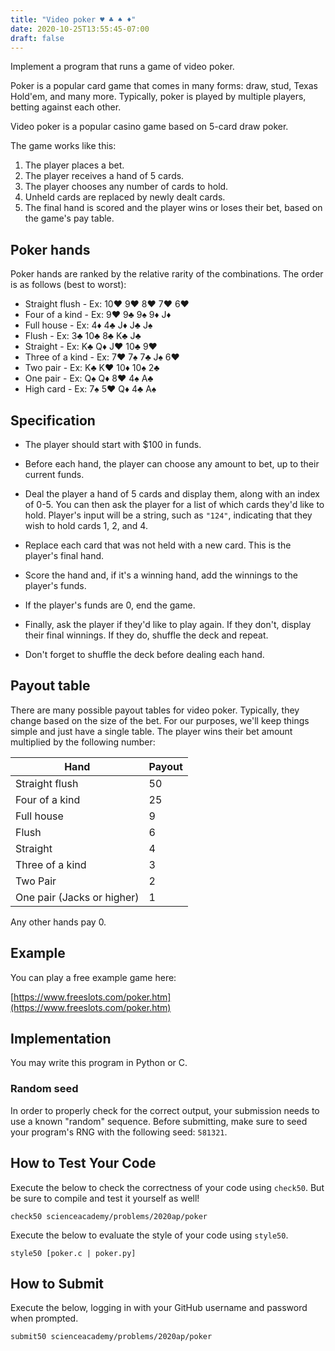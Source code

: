 ```yaml
---
title: "Video poker ♥ ♣ ♠ ♦"
date: 2020-10-25T13:55:45-07:00
draft: false
---
```

Implement a program that runs a game of video poker.
<!--more-->

Poker is a popular card game that comes in many forms: draw, stud, Texas Hold'em, and many more. Typically, poker is played by multiple players, betting against each other.

Video poker is a popular casino game based on 5-card draw poker.

The game works like this:

1. The player places a bet.
1. The player receives a hand of 5 cards.
1. The player chooses any number of cards to hold.
1. Unheld cards are replaced by newly dealt cards.
1. The final hand is scored and the player wins or loses their bet, based on the game's pay table.

## Poker hands

Poker hands are ranked by the relative rarity of the combinations. The order is as follows (best to worst):

* Straight flush  - Ex: 10♥ 9♥ 8♥ 7♥ 6♥
* Four of a kind  - Ex: 9♥ 9♣ 9♠ 9♦ J♦
* Full house  - Ex: 4♦ 4♣ J♦ J♣ J♠
* Flush  - Ex: 3♣ 10♣ 8♣ K♣ J♣
* Straight  - Ex: K♣ Q♦ J♥ 10♣ 9♥
* Three of a kind  - Ex: 7♥ 7♠ 7♣ J♠ 6♥
* Two pair  - Ex: K♣ K♥ 10♦ 10♠ 2♣
* One pair  - Ex: Q♠ Q♦ 8♥ 4♠ A♣
* High card - Ex: 7♠ 5♥ Q♦ 4♣ A♠

## Specification

* The player should start with $100 in funds.

* Before each hand, the player can choose any amount to bet, up to their current funds.

* Deal the player a hand of 5 cards and display them, along with an index of 0-5. You can then ask the player for a list of which cards they'd like to hold. Player's input will be a string, such as `"124"`, indicating that they wish to hold cards 1, 2, and 4.

* Replace each card that was not held with a new card. This is the player's final hand.

* Score the hand and, if it's a winning hand, add the winnings to the player's funds.

* If the player's funds are 0, end the game.

* Finally, ask the player if they'd like to play again. If they don't, display their final winnings. If they do, shuffle the deck and repeat.

* Don't forget to shuffle the deck before dealing each hand.

## Payout table

There are many possible payout tables for video poker. Typically, they change based on the size of the bet. For our purposes, we'll keep things simple and just have a single table. The player wins their bet amount multiplied by the following number:

| Hand | Payout |
| ---------|----
| Straight flush |  50
| Four of a kind |  25
| Full house |  9
| Flush |  6
| Straight |  4
| Three of a kind |  3
| Two Pair |  2
| One pair (Jacks or higher) |  1

Any other hands pay 0.

## Example

You can play a free example game here:

[https://www.freeslots.com/poker.htm](https://www.freeslots.com/poker.htm)

## Implementation

You may write this program in Python or C.

### Random seed

In order to properly check for the correct output, your submission needs to use a known "random" sequence. Before submitting, make sure to seed your program's RNG with the following seed: `581321`.

## How to Test Your Code

Execute the below to check the correctness of your code using `check50`. But be sure to compile and test it yourself as well!

```
check50 scienceacademy/problems/2020ap/poker
```

Execute the below to evaluate the style of your code using `style50`.

```
style50 [poker.c | poker.py]
```

## How to Submit

Execute the below, logging in with your GitHub username and password when prompted.

```
submit50 scienceacademy/problems/2020ap/poker
```